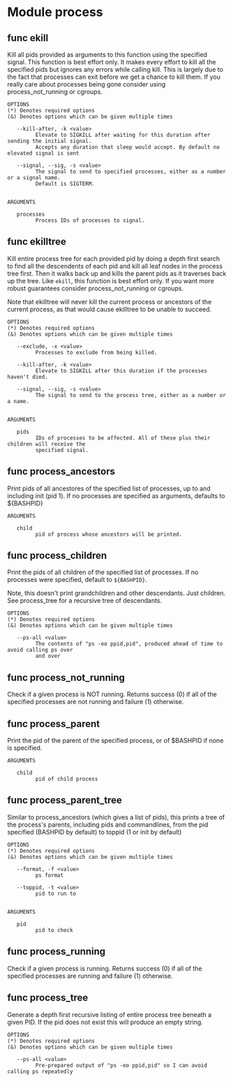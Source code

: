 # Module process


## func ekill

Kill all pids provided as arguments to this function using the specified signal. This function is best effort only. It
makes every effort to kill all the specified pids but ignores any errors while calling kill. This is largely due to the
fact that processes can exit before we get a chance to kill them. If you really care about processes being gone consider
using process_not_running or cgroups.

```Groff
OPTIONS
(*) Denotes required options
(&) Denotes options which can be given multiple times

   --kill-after, -k <value>
         Elevate to SIGKILL after waiting for this duration after sending the initial signal.
         Accepts any duration that sleep would accept. By default no elevated signal is sent

   --signal, --sig, -s <value>
         The signal to send to specified processes, either as a number or a signal name.
         Default is SIGTERM.


ARGUMENTS

   processes
         Process IDs of processes to signal.
```

## func ekilltree

Kill entire process tree for each provided pid by doing a depth first search to find all the descendents of each pid and
kill all leaf nodes in the process tree first. Then it walks back up and kills the parent pids as it traverses back up
the tree. Like `ekill`, this function is best effort only. If you want more robust guarantees consider
process_not_running or cgroups.

Note that ekilltree will never kill the current process or ancestors of the current process, as that would cause
ekilltree to be unable to succeed.

```Groff
OPTIONS
(*) Denotes required options
(&) Denotes options which can be given multiple times

   --exclude, -x <value>
         Processes to exclude from being killed.

   --kill-after, -k <value>
         Elevate to SIGKILL after this duration if the processes haven't died.

   --signal, --sig, -s <value>
         The signal to send to the process tree, either as a number or a name.


ARGUMENTS

   pids
         IDs of processes to be affected. All of these plus their children will receive the
         specified signal.
```

## func process_ancestors

Print pids of all ancestores of the specified list of processes, up to and including init (pid 1). If no processes are
specified as arguments, defaults to ${BASHPID}

```Groff
ARGUMENTS

   child
         pid of process whose ancestors will be printed.

```

## func process_children

Print the pids of all children of the specified list of processes. If no processes were specified, default to
`${BASHPID}`.

Note, this doesn't print grandchildren and other descendants. Just children. See process_tree for a recursive tree of
descendants.

```Groff
OPTIONS
(*) Denotes required options
(&) Denotes options which can be given multiple times

   --ps-all <value>
         The contents of "ps -eo ppid,pid", produced ahead of time to avoid calling ps over
         and over

```

## func process_not_running

Check if a given process is NOT running. Returns success (0) if all of the specified processes are not running and
failure (1) otherwise.

## func process_parent

Print the pid of the parent of the specified process, or of $BASHPID if none is specified.

```Groff
ARGUMENTS

   child
         pid of child process

```

## func process_parent_tree

Similar to process_ancestors (which gives a list of pids), this prints a tree of the process's parents, including pids
and commandlines, from the pid specified (BASHPID by default) to toppid (1 or init by default)

```Groff
OPTIONS
(*) Denotes required options
(&) Denotes options which can be given multiple times

   --format, -f <value>
         ps format

   --toppid, -t <value>
         pid to run to


ARGUMENTS

   pid
         pid to check

```

## func process_running

Check if a given process is running. Returns success (0) if all of the specified processes are running and failure (1)
otherwise.

## func process_tree

Generate a depth first recursive listing of entire process tree beneath a given PID. If the pid does not exist this will
produce an empty string.

```Groff
OPTIONS
(*) Denotes required options
(&) Denotes options which can be given multiple times

   --ps-all <value>
         Pre-prepared output of "ps -eo ppid,pid" so I can avoid calling ps repeatedly

```
